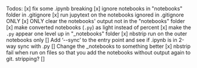 Todos:
[x] fix some .ipynb breaking
[x] ignore notebooks in "notebooks" folder in .gitignore
[x] run jupytext on the notebooks ignored in .gitignore ONLY
[x] ONLY clear the notebooks' output not in the "notebooks" folder
[x] make converted notebooks (`.py`) as light instead of percent
[x] make the `.py` appear one level up in "_notebooks" folder
[x] nbstrip run on the outer notebooks only 
[] Add ‘--sync’ to the entry point and see if .ipynb is in 2-way sync with .py
    [] Change the _notebooks to something better
[x] nbstrip fail when run on files so that you add the notebooks without output again to git. 
stripping?
[]
